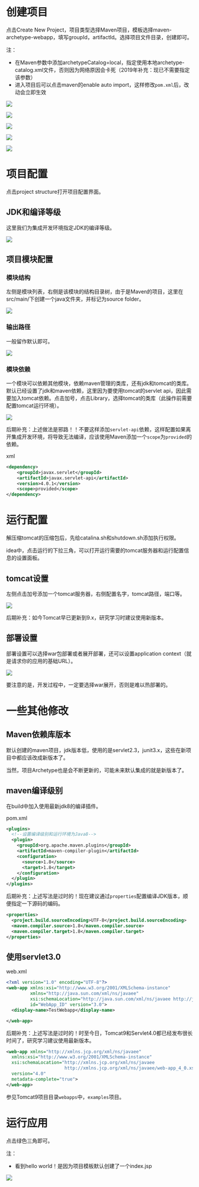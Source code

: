 # 创建项目

点击Create New Project，项目类型选择Maven项目，模板选择maven-archetype-webapp，填写groupId，artifactId。选择项目文件目录，创建即可。

注：

* 在Maven参数中添加archetypeCatalog=local，指定使用本地archetype-catalog.xml文件，否则因为网络原因会卡死（2019年补充：现已不需要指定该参数）
* 进入项目后可以点击maven的enable auto import，这样修改`pom.xml`后，改动会立即生效

![](res/1.png)

![](res/2.png)

![](res/3.png)

![](res/4.png)

![](res/5.png)

# 项目配置

点击project structure打开项目配置界面。

## JDK和编译等级

这里我们为集成开发环境指定JDK的编译等级。

![](res/6.png)

## 项目模块配置

### 模块结构

左侧是模块列表，右侧是该模块的结构目录树，由于是Maven的项目，这里在src/main/下创建一个java文件夹，并标记为source folder。

![](res/7.png)

### 输出路径

一般留作默认即可。

![](res/8.png)

### 模块依赖

一个模块可以依赖其他模块，依赖maven管理的类库，还有jdk和tomcat的类库。默认已经设置了jdk和maven依赖，这里因为要使用tomcat的servlet api，因此需要加入tomcat依赖。点击加号，点击Library，选择tomcat的类库（此操作前需要配置tomcat运行环境）。

![](res/9.png)

后期补充：上述做法是邪路！！不要这样添加`servlet-api`依赖，这样配置如果离开集成开发环境，将导致无法编译，应该使用Maven添加一个`scope`为`provided`的依赖。

xml
```xml
<dependency>
    <groupId>javax.servlet</groupId>
    <artifactId>javax.servlet-api</artifactId>
    <version>4.0.1</version>
    <scope>provided</scope>
</dependency>
```

# 运行配置

解压缩tomcat的压缩包后，先给catalina.sh和shutdown.sh添加执行权限。

idea中，点击运行的下拉三角，可以打开运行需要的tomcat服务器和运行配置信息的设置面板。

## tomcat设置

左侧点击加号添加一个tomcat服务器，右侧配置名字，tomcat路径，端口等。

![](res/10.png)

后期补充：如今Tomcat早已更新到9.x，研究学习时建议使用新版本。

## 部署设置

部署设置可以选择war包部署或者展开部署，还可以设置application context（就是请求你的应用的基础URL）。

![](res/11.png)

要注意的是，开发过程中，一定要选择war展开，否则是难以热部署的。

# 一些其他修改

## Maven依赖库版本

默认创建的maven项目，jdk版本低，使用的是servlet2.3，junit3.x，这些在新项目中都应该改成新版本了。

当然，项目Archetype也是会不断更新的，可能未来默认集成的就是新版本了。

## maven编译级别

在build中加入使用最新jdk8的编译插件。

pom.xml
```xml
<plugins>
  <!--设置编译级别和运行环境为Java8-->
  <plugin>
    <groupId>org.apache.maven.plugins</groupId>
    <artifactId>maven-compiler-plugin</artifactId>
    <configuration>
      <source>1.8</source>
      <target>1.8</target>
    </configuration>
  </plugin>
</plugins>
```

后期补充：上述写法是过时的！现在建议通过`properties`配置编译JDK版本，顺便指定一下源码的编码。

```xml
<properties>
  <project.build.sourceEncoding>UTF-8</project.build.sourceEncoding>
  <maven.compiler.source>1.8</maven.compiler.source>
  <maven.compiler.target>1.8</maven.compiler.target>
</properties>
```

## 使用servlet3.0

web.xml
```xml
<?xml version="1.0" encoding="UTF-8"?>
<web-app xmlns:xsi="http://www.w3.org/2001/XMLSchema-instance"
         xmlns="http://java.sun.com/xml/ns/javaee"
         xsi:schemaLocation="http://java.sun.com/xml/ns/javaee http://java.sun.com/xml/ns/javaee/web-app_3_0.xsd"
         id="WebApp_ID" version="3.0">
  <display-name>TestWebapp</display-name>

</web-app>
```

后期补充：上述写法是过时的！时至今日，Tomcat9和Servlet4.0都已经发布很长时间了，研究学习建议使用最新版本。

```xml
<web-app xmlns="http://xmlns.jcp.org/xml/ns/javaee"
  xmlns:xsi="http://www.w3.org/2001/XMLSchema-instance"
  xsi:schemaLocation="http://xmlns.jcp.org/xml/ns/javaee
                      http://xmlns.jcp.org/xml/ns/javaee/web-app_4_0.xsd"
  version="4.0"
  metadata-complete="true">
</web-app>
```

参见Tomcat9项目目录`webapps`中，`examples`项目。

# 运行应用

点击绿色三角即可。

注：

* 看到hello world！是因为项目模板默认创建了一个index.jsp

![](res/12.png)
